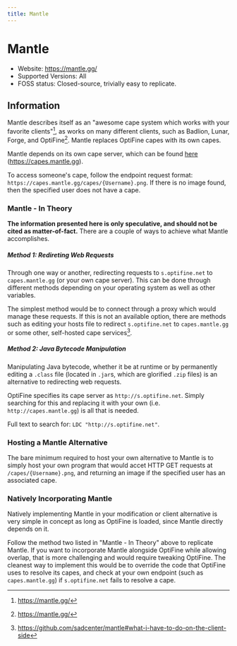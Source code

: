 ```yaml
---
title: Mantle
---
```

# Mantle
- Website: https://mantle.gg/
- Supported Versions: All
- FOSS status: Closed-source, trivially easy to replicate.

## Information
Mantle describes itself as an "awesome cape system which works with your favorite clients"[^1], as works on many different clients, such as Badlion, Lunar, Forge, and OptiFine[^1]. Mantle replaces OptiFine capes with its own capes.

Mantle depends on its own cape server, which can be found [here]("https://capes.mantle.gg") (https://capes.mantle.gg).

To access someone's cape, follow the endpoint request format: `https://capes.mantle.gg/capes/{Username}.png`. If there is no image found, then the specified user does not have a cape.

### Mantle - In Theory
**The information presented here is only speculative, and should not be cited as matter-of-fact.**
There are a couple of ways to achieve what Mantle accomplishes.

##### Method 1: Redireting Web Requests
Through one way or another, redirecting requests to `s.optifine.net` to `capes.mantle.gg` (or your own cape server). This can be done through different methods depending on your operating system as well as other variables.

The simplest method would be to connect through a proxy which would manage these requests. If this is not an available option, there are methods such as editing your hosts file to redirect `s.optifine.net` to `capes.mantle.gg` or some other, self-hosted cape services[^2].

##### Method 2: Java Bytecode Manipulation
Manipulating Java bytecode, whether it be at runtime or by permanently editing a `.class` file (located in `.jar`s, which are glorified `.zip` files) is an alternative to redirecting web requests.

OptiFine specifies its cape server as `http://s.optifine.net`. Simply searching for this and replacing it with your own (i.e. `http://capes.mantle.gg`) is all that is needed.

Full text to search for: `LDC "http://s.optifine.net"`.

### Hosting a Mantle Alternative
The bare minimum required to host your own alternative to Mantle is to simply host your own program that would accet HTTP GET requests at `/capes/{Username}.png`, and returning an image if the specified user has an associated cape.

### Natively Incorporating Mantle
Natively implementing Mantle in your modification or client alternative is very simple in concept as long as OptiFine is loaded, since Mantle directly depends on it.

Follow the method two listed in "Mantle - In Theory" above to replicate Mantle. If you want to incorporate Mantle alongside OptiFine while allowing overlap, that is more challenging and would require tweaking OptiFine. The cleanest way to implement this would be to override the code that OptiFine uses to resolve its capes, and check at your own endpoint (such as `capes.mantle.gg`) if `s.optifine.net` fails to resolve a cape.

[^1]: https://mantle.gg/
[^2]: https://github.com/sadcenter/mantle#what-i-have-to-do-on-the-client-side